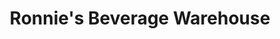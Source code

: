 ---
title: "Ronnie's Beverage Warehouse"
url: /forest-hill/ronnies-beverage-warehouse/
shop: alcohol
---